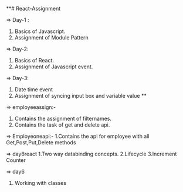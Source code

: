 **# React-Assignment

=> Day-1 :
1. Basics of Javascript.
2. Assignment of Module Pattern

=> Day-2:
1. Basics of React.
2. Assignment of Javascript event.

=> Day-3:
1. Date time event
2. Assignment of syncing input box and variable value **

=> employeeassign:-
1. Contains the assignment of filternames.
2. Contains the task of get and delete api.

=> Employeoneapi:-
1.Contains the api for employee with all Get,Post,Put,Delete methods

=> day6react
1.Two way databinding concepts.
2.Lifecycle 
3.Increment Counter 

=> day6
1. Working with classes

